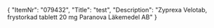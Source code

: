 {
  "ItemNr": "079432",
  "Title": "test",
  "Description": "Zyprexa Velotab, frystorkad tablett 20 mg Paranova Läkemedel AB"
}